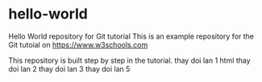 # hello-world
Hello World repository for Git tutorial
This is an example repository for the Git tutoial on https://www.w3schools.com

This repository is built step by step in the tutorial.
thay doi lan 1 html
thay doi lan 2
thay doi lan 3
thay doi lan 5
